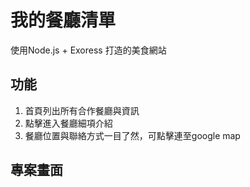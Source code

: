 # 我的餐廳清單
使用Node.js + Exoress 打造的美食網站

## 功能
1. 首頁列出所有合作餐廳與資訊
2. 點擊進入餐廳細項介紹
3. 餐廳位置與聯絡方式一目了然，可點擊連至google map

## 專案畫面

